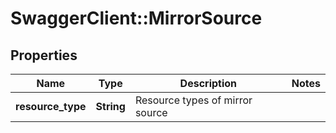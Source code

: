# SwaggerClient::MirrorSource

## Properties
Name | Type | Description | Notes
------------ | ------------- | ------------- | -------------
**resource_type** | **String** | Resource types of mirror source | 


